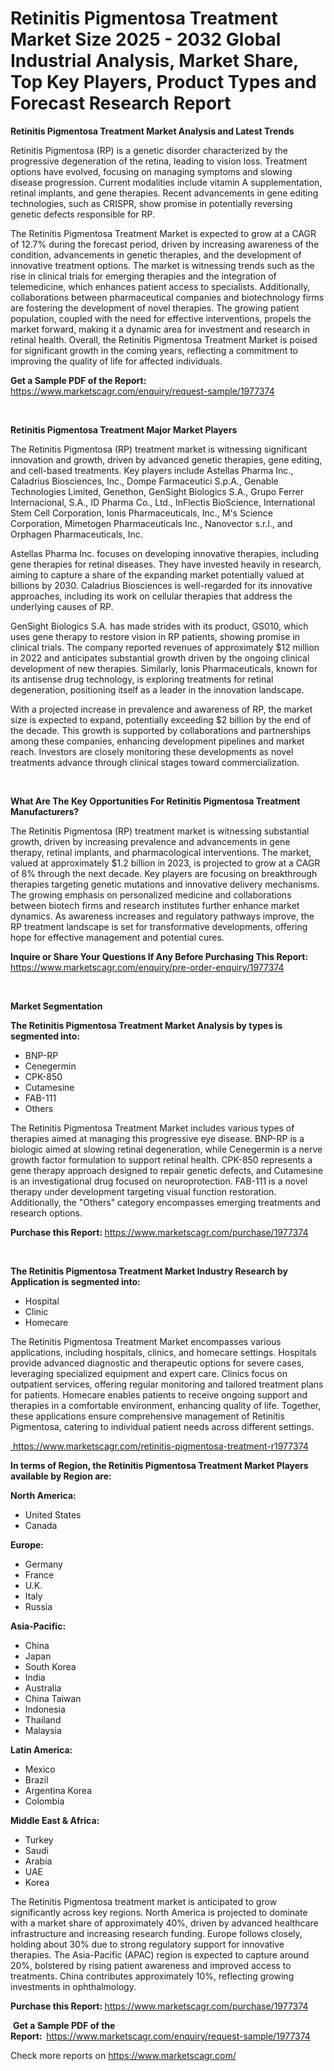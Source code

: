 <p><h1>Retinitis Pigmentosa Treatment Market Size 2025 - 2032 Global Industrial Analysis, Market Share, Top Key Players, Product Types and Forecast Research Report</h1></p><p><strong>Retinitis Pigmentosa Treatment Market Analysis and Latest Trends</strong></p>
<p><p>Retinitis Pigmentosa (RP) is a genetic disorder characterized by the progressive degeneration of the retina, leading to vision loss. Treatment options have evolved, focusing on managing symptoms and slowing disease progression. Current modalities include vitamin A supplementation, retinal implants, and gene therapies. Recent advancements in gene editing technologies, such as CRISPR, show promise in potentially reversing genetic defects responsible for RP.</p><p>The Retinitis Pigmentosa Treatment Market is expected to grow at a CAGR of 12.7% during the forecast period, driven by increasing awareness of the condition, advancements in genetic therapies, and the development of innovative treatment options. The market is witnessing trends such as the rise in clinical trials for emerging therapies and the integration of telemedicine, which enhances patient access to specialists. Additionally, collaborations between pharmaceutical companies and biotechnology firms are fostering the development of novel therapies. The growing patient population, coupled with the need for effective interventions, propels the market forward, making it a dynamic area for investment and research in retinal health. Overall, the Retinitis Pigmentosa Treatment Market is poised for significant growth in the coming years, reflecting a commitment to improving the quality of life for affected individuals.</p></p>
<p><strong>Get a Sample PDF of the Report:&nbsp;</strong> <a href="https://www.marketscagr.com/enquiry/request-sample/1977374?utm_campaign=2277&utm_medium=2&utm_source=Github&utm_content=ia&utm_term=03032025&utm_id=retinitis-pigmentosa-treatment">https://www.marketscagr.com/enquiry/request-sample/1977374</a></p>
<p>&nbsp;</p>
<p><strong>Retinitis Pigmentosa Treatment Major Market Players</strong></p>
<p><p>The Retinitis Pigmentosa (RP) treatment market is witnessing significant innovation and growth, driven by advanced genetic therapies, gene editing, and cell-based treatments. Key players include Astellas Pharma Inc., Caladrius Biosciences, Inc., Dompe Farmaceutici S.p.A., Genable Technologies Limited, Genethon, GenSight Biologics S.A., Grupo Ferrer Internacional, S.A., ID Pharma Co., Ltd., InFlectis BioScience, International Stem Cell Corporation, Ionis Pharmaceuticals, Inc., M's Science Corporation, Mimetogen Pharmaceuticals Inc., Nanovector s.r.l., and Orphagen Pharmaceuticals, Inc.</p><p>Astellas Pharma Inc. focuses on developing innovative therapies, including gene therapies for retinal diseases. They have invested heavily in research, aiming to capture a share of the expanding market potentially valued at billions by 2030. Caladrius Biosciences is well-regarded for its innovative approaches, including its work on cellular therapies that address the underlying causes of RP.</p><p>GenSight Biologics S.A. has made strides with its product, GS010, which uses gene therapy to restore vision in RP patients, showing promise in clinical trials. The company reported revenues of approximately $12 million in 2022 and anticipates substantial growth driven by the ongoing clinical development of new therapies. Similarly, Ionis Pharmaceuticals, known for its antisense drug technology, is exploring treatments for retinal degeneration, positioning itself as a leader in the innovation landscape.</p><p>With a projected increase in prevalence and awareness of RP, the market size is expected to expand, potentially exceeding $2 billion by the end of the decade. This growth is supported by collaborations and partnerships among these companies, enhancing development pipelines and market reach. Investors are closely monitoring these developments as novel treatments advance through clinical stages toward commercialization.</p></p>
<p>&nbsp;</p>
<p><strong>What Are The Key Opportunities For Retinitis Pigmentosa Treatment Manufacturers?</strong></p>
<p><p>The Retinitis Pigmentosa (RP) treatment market is witnessing substantial growth, driven by increasing prevalence and advancements in gene therapy, retinal implants, and pharmacological interventions. The market, valued at approximately $1.2 billion in 2023, is projected to grow at a CAGR of 8% through the next decade. Key players are focusing on breakthrough therapies targeting genetic mutations and innovative delivery mechanisms. The growing emphasis on personalized medicine and collaborations between biotech firms and research institutes further enhance market dynamics. As awareness increases and regulatory pathways improve, the RP treatment landscape is set for transformative developments, offering hope for effective management and potential cures.</p></p>
<p><strong>Inquire or Share Your Questions If Any Before Purchasing This Report:</strong> <a href="https://www.marketscagr.com/enquiry/pre-order-enquiry/1977374?utm_campaign=2277&utm_medium=2&utm_source=Github&utm_content=ia&utm_term=03032025&utm_id=retinitis-pigmentosa-treatment">https://www.marketscagr.com/enquiry/pre-order-enquiry/1977374</a></p>
<p>&nbsp;</p>
<p><strong>Market Segmentation</strong></p>
<p><strong>The Retinitis Pigmentosa Treatment Market Analysis by types is segmented into:</strong></p>
<p><ul><li>BNP-RP</li><li>Cenegermin</li><li>CPK-850</li><li>Cutamesine</li><li>FAB-111</li><li>Others</li></ul></p>
<p><p>The Retinitis Pigmentosa Treatment Market includes various types of therapies aimed at managing this progressive eye disease. BNP-RP is a biologic aimed at slowing retinal degeneration, while Cenegermin is a nerve growth factor formulation to support retinal health. CPK-850 represents a gene therapy approach designed to repair genetic defects, and Cutamesine is an investigational drug focused on neuroprotection. FAB-111 is a novel therapy under development targeting visual function restoration. Additionally, the "Others" category encompasses emerging treatments and research options.</p></p>
<p><strong>Purchase this Report:&nbsp;</strong><a href="https://www.marketscagr.com/purchase/1977374?utm_campaign=2277&utm_medium=2&utm_source=Github&utm_content=ia&utm_term=03032025&utm_id=retinitis-pigmentosa-treatment">https://www.marketscagr.com/purchase/1977374</a></p>
<p>&nbsp;</p>
<p><strong>The Retinitis Pigmentosa Treatment Market Industry Research by Application is segmented into:</strong></p>
<p><ul><li>Hospital</li><li>Clinic</li><li>Homecare</li></ul></p>
<p><p>The Retinitis Pigmentosa Treatment Market encompasses various applications, including hospitals, clinics, and homecare settings. Hospitals provide advanced diagnostic and therapeutic options for severe cases, leveraging specialized equipment and expert care. Clinics focus on outpatient services, offering regular monitoring and tailored treatment plans for patients. Homecare enables patients to receive ongoing support and therapies in a comfortable environment, enhancing quality of life. Together, these applications ensure comprehensive management of Retinitis Pigmentosa, catering to individual patient needs across different settings.</p></p>
<p><a href="https://www.marketscagr.com/retinitis-pigmentosa-treatment-r1977374?utm_campaign=2277&utm_medium=2&utm_source=Github&utm_content=ia&utm_term=03032025&utm_id=retinitis-pigmentosa-treatment">&nbsp;https://www.marketscagr.com/retinitis-pigmentosa-treatment-r1977374</a></p>
<p><strong>In terms of Region, the Retinitis Pigmentosa Treatment Market Players available by Region are:</strong></p>
<p>
    <p> <strong> North America: </strong>
        <ul>
            <li>United States</li>
            <li>Canada</li>
        </ul>
        </p> 
    <p> <strong> Europe: </strong>
        <ul>
            <li>Germany</li>
            <li>France</li>
            <li>U.K.</li>
            <li>Italy</li>
            <li>Russia</li>
        </ul>
        </p> 
    <p> <strong> Asia-Pacific: </strong>
        <ul>
            <li>China</li>
            <li>Japan</li>
            <li>South Korea</li>
            <li>India</li>
            <li>Australia</li>
            <li>China Taiwan</li>
            <li>Indonesia</li>
            <li>Thailand</li>
            <li>Malaysia</li>
        </ul>
        </p> 
    <p> <strong> Latin America: </strong>
        <ul>
            <li>Mexico</li>
            <li>Brazil</li>
            <li>Argentina Korea</li>
            <li>Colombia</li>
        </ul>
        </p> 
    <p> <strong> Middle East & Africa: </strong>
        <ul>
            <li>Turkey</li>
            <li>Saudi</li>
            <li>Arabia</li>
            <li>UAE</li>
            <li>Korea</li>
        </ul>
    </p>
    </p>
<p><p>The Retinitis Pigmentosa treatment market is anticipated to grow significantly across key regions. North America is projected to dominate with a market share of approximately 40%, driven by advanced healthcare infrastructure and increasing research funding. Europe follows closely, holding about 30% due to strong regulatory support for innovative therapies. The Asia-Pacific (APAC) region is expected to capture around 20%, bolstered by rising patient awareness and improved access to treatments. China contributes approximately 10%, reflecting growing investments in ophthalmology.</p></p>
<p><strong>Purchase this Report: </strong><a href="https://www.marketscagr.com/purchase/1977374?utm_campaign=2277&utm_medium=2&utm_source=Github&utm_content=ia&utm_term=03032025&utm_id=retinitis-pigmentosa-treatment">https://www.marketscagr.com/purchase/1977374</a></p>
<p>&nbsp;<strong>Get a Sample PDF of the Report:&nbsp;&nbsp;</strong><a href="https://www.marketscagr.com/enquiry/request-sample/1977374?utm_campaign=2277&utm_medium=2&utm_source=Github&utm_content=ia&utm_term=03032025&utm_id=retinitis-pigmentosa-treatment">https://www.marketscagr.com/enquiry/request-sample/1977374</a></p>
<p><strong></strong></p>
<p>Check more reports on <a href="https://www.marketscagr.com/?utm_campaign=2277&utm_medium=2&utm_source=Github&utm_content=ia&utm_term=03032025&utm_id=retinitis-pigmentosa-treatment">https://www.marketscagr.com/</a></p>